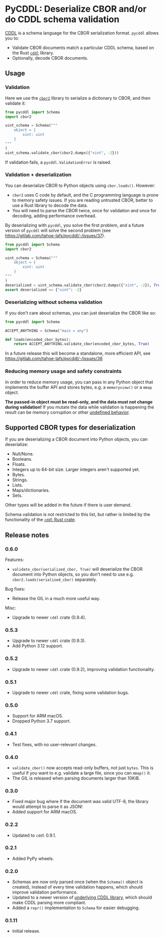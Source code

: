 # PyCDDL: Deserialize CBOR and/or do CDDL schema validation

[CDDL](https://www.rfc-editor.org/rfc/rfc8610.html) is a schema language for the CBOR serialization format.
`pycddl` allows you to:

* Validate CBOR documents match a particular CDDL schema, based on the Rust [`cddl`](https://github.com/anweiss/cddl) library.
* Optionally, decode CBOR documents.

## Usage

### Validation

Here we use the [`cbor2`](https://pypi.org/project/cbor2/) library to serialize a dictionary to CBOR, and then validate it:

```python
from pycddl import Schema
import cbor2

uint_schema = Schema("""
    object = {
        xint: uint
    }
"""
)
uint_schema.validate_cbor(cbor2.dumps({"xint", -2}))
```

If validation fails, a `pycddl.ValidationError` is raised.

### Validation + deserialization

You can deserialize CBOR to Python objects using `cbor.loads()`.
However:

* `cbor2` uses C code by default, and the C programming language is prone to memory safety issues.
  If you are reading untrusted CBOR, better to use a Rust library to decode the data.
* You will need to parse the CBOR twice, once for validation and once for decoding, adding performance overhead.

By deserializing with `pycddl`, you solve the first problem, and a future version of `pycddl` will solve the second problem (see https://gitlab.com/tahoe-lafs/pycddl/-/issues/37).

```python
from pycddl import Schema
import cbor2

uint_schema = Schema("""
    object = {
        xint: uint
    }
"""
)
deserialized = uint_schema.validate_cbor(cbor2.dumps({"xint", -2}), True)
assert deserialized == {"xint": -2}
```

### Deserializing without schema validation

If you don't care about schemas, you can just deserialize the CBOR like so:

```python
from pycddl import Schema

ACCEPT_ANYTHING = Schema("main = any")

def loads(encoded_cbor_bytes):
    return ACCEPT_ANYTHING.validate_cbor(encoded_cbor_bytes, True)
```

In a future release this will become a standalone, more efficient API, see https://gitlab.com/tahoe-lafs/pycddl/-/issues/36

### Reducing memory usage and safety constraints

In order to reduce memory usage, you can pass in any Python object that implements the buffer API and stores bytes, e.g. a `memoryview()` or a `mmap` object.

**The passed-in object must be read-only, and the data must not change during validation!**
If you mutate the data while validation is happening the result can be memory corruption or other [undefined behavior](https://stackoverflow.com/questions/18506029/can-undefined-behavior-erase-the-hard-drive#comment27209771_18506029).

## Supported CBOR types for deserialization

If you are deserializing a CBOR document into Python objects, you can deserialize:

* Null/None.
* Booleans.
* Floats.
* Integers up to 64-bit size.
  Larger integers aren't supported yet.
* Bytes.
* Strings.
* Lists.
* Maps/dictionaries.
* Sets.

Other types will be added in the future if there is user demand.

Schema validation is not restricted to this list, but rather is limited by the functionality of the [`cddl` Rust crate](https://github.com/anweiss/cddl).

## Release notes

### 0.6.0

Features:

* `validate_cbor(serialized_cbor, True)` will deserialize the CBOR document into Python objects, so you don't need to use e.g. `cbor2.loads(serialized_cbor)` separately.

Bug fixes:

* Release the GIL in a much more useful way.

Misc:

* Upgrade to newer `cddl` crate (0.9.4).

### 0.5.3

* Upgrade to newer `cddl` crate (0.9.3).
* Add Python 3.12 support.

### 0.5.2

* Upgrade to newer `cddl` crate (0.9.2), improving validation functionality.

### 0.5.1

* Upgrade to newer `cddl` crate, fixing some validation bugs.

### 0.5.0

* Support for ARM macOS.
* Dropped Python 3.7 support.

### 0.4.1

* Test fixes, with no user-relevant changes.

### 0.4.0

* `validate_cbor()` now accepts read-only buffers, not just `bytes`. This is useful if you want to e.g. validate a large file, since you can `mmap()` it.
* The GIL is released when parsing documents larger than 10KiB.

### 0.3.0

* Fixed major bug where if the document was valid UTF-8, the library would attempt to parse it as JSON!
* Added support for ARM macOS.

### 0.2.2

* Updated to `cddl` 0.9.1.

### 0.2.1

* Added PyPy wheels.

### 0.2.0

* Schemas are now only parsed once (when the `Schema()` object is created), instead of every time validation happens, which should improve validation performance.
* Updated to a newer version of [underlying CDDL library](https://github.com/anweiss/cddl), which should make CDDL parsing more compliant.
* Added a `repr()` implementation to `Schema` for easier debugging.

### 0.1.11

* Initial release.
